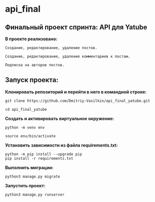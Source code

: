 # api_final
## Финальный проект спринта: API для Yatube

**В проекте реализовано:**

    Создание, редактирование, удаление постов.

    Создание, редактирование, удаление комментариев к постам.

    Подписка на авторов постов.

## Запуск проекта:

**Клонировать репозиторий и перейти в него в командной строке:**
```
git clone https://github.com/Dmitriy-Vasilkin/api_final_yatube.git

cd api_final_yatube
```

**Cоздать и активировать виртуальное окружение:**
```
python -m venv env

source env/bin/activate
```

**Установить зависимости из файла requirements.txt:**
```
python -m pip install --upgrade pip
pip install -r requirements.txt
```

**Выполнить миграции:**
```
python3 manage.py migrate
```

**Запустить проект:**
```
python3 manage.py runserver
```